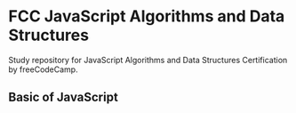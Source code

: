 # FCC JavaScript Algorithms and Data Structures
Study repository for JavaScript Algorithms and Data Structures Certification by freeCodeCamp.

## Basic of JavaScript
